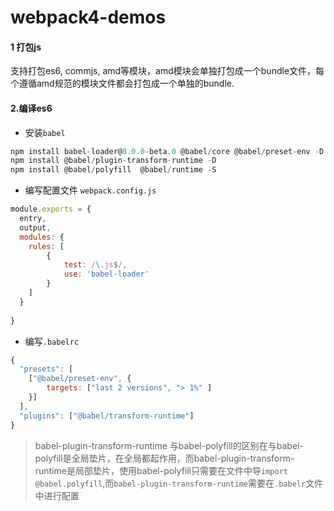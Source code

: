 # webpack4-demos
#### 1 打包js

支持打包es6, commjs, amd等模块，amd模块会单独打包成一个bundle文件，每个遵循amd规范的模块文件都会打包成一个单独的bundle.

#### 2.编译es6

- 安装`babel`

```javascript
npm install babel-loader@8.0.0-beta.0 @babel/core @babel/preset-env -D
npm install @babel/plugin-transform-runtime -D
npm install @babel/polyfill  @babel/runtime -S
```

- 编写配置文件 `webpack.config.js`

```javascript
module.exports = {
  entry,
  output,
  modules: {
  	rules: [
  		{
  			test: /\.js$/,
            use: 'babel-loader'
		}
	]
  }
  
}
```

- 编写`.babelrc`

```javascript
{
  "presets": [
    ["@babel/preset-env", {
		targets: ["last 2 versions", "> 1%" ]  
	}]
  ],
  "plugins": ["@babel/transform-runtime"]
}
```



> babel-plugin-transform-runtime 与babel-polyfill的区别在与babel-polyfill是全局垫片，在全局都起作用，而babel-plugin-transform-runtime是局部垫片，使用babel-polyfill只需要在文件中导`import @babel.polyfill`,而`babel-plugin-transform-runtime`需要在`.babelr`文件中进行配置